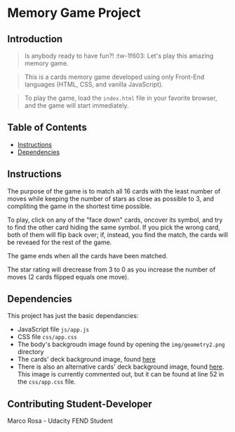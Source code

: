 # Memory Game Project

## Introduction
> Is anybody ready to have fun?! :tw-1f603:
> Let's play this amazing memory game.

> This is a cards memory game developed using only Front-End languages (HTML, CSS, and vanilla JavaScript).

> To play the game, load the `index.html` file in your favorite browser, and the game will start immediately.

## Table of Contents
* [Instructions](#instructions)
* [Dependencies](#dependencies)

## Instructions
The purpose of the game is to match all 16 cards with the least number of moves while keeping the number of stars as close as possible to 3, and compliting the game in the shortest time possible.

To play, click on any of the "face down" cards, oncover its symbol, and try to find the other card hiding the same symbol.
If you pick the wrong card, both of them will flip back over; if, instead, you find the match, the cards will be reveaed for the rest of the game.

The game ends when all the cards have been matched.

The star rating will drecrease from 3 to 0 as you increase the number of moves (2 cards flipped equals one move).

## Dependencies
This project has just the basic dependancies:
* JavaScript file `js/app.js`
* CSS file `css/app.css`
* The body's backgroudn image found by opening the `img/geometry2.png` directory
* The cards' deck background image, found [here](https://static.westernjournal.com/ct/wp-content/uploads/2016/05/Navy-SEALs-In-Action.jpg)
* There is also an alternative cards' deck background image, found [here](https://cdn.pixabay.com/photo/2017/06/02/15/12/american-flag-2366602_640.jpg). This image is currently commented out, but it can be found at line 52 in the `css/app.css` file.

## Contributing Student-Developer
Marco Rosa - Udacity FEND Student

